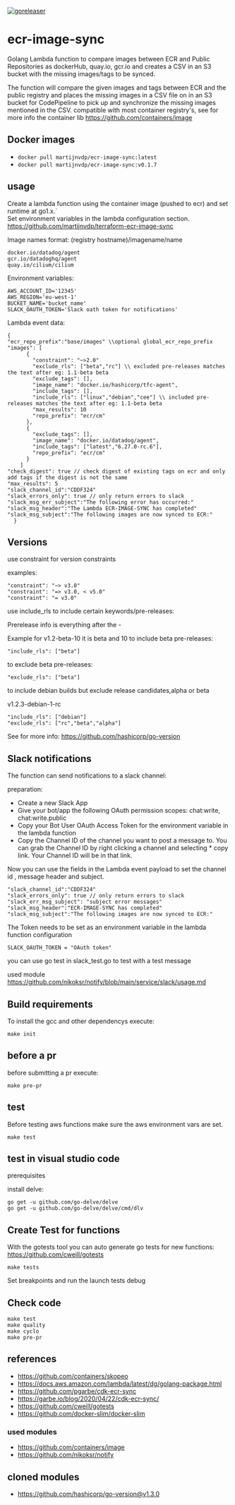 [![goreleaser](https://github.com/martijnvdp/lambda-ecr-image-sync/actions/workflows/go.yml/badge.svg)](https://github.com/martijnvdp/lambda-ecr-image-sync/actions/workflows/go.yml)
# ecr-image-sync

Golang Lambda function to compare images between ECR and Public Repositories as dockerHub, quay.io, gcr.io 
and creates a CSV in an S3 bucket with the missing images/tags to be synced.

The function will compare the given images and tags between ECR and the public registry and places the missing images in a CSV file on in an S3 bucket for CodePipeline to pick up and synchronize the missing images mentioned in the CSV.
compatible with most container registry's, see for more info the container lib https://github.com/containers/image

## Docker images

- `docker pull martijnvdp/ecr-image-sync:latest`
- `docker pull martijnvdp/ecr-image-sync:v0.1.7`

## usage

Create a lambda function using the container image (pushed to ecr) and set runtime at go1.x.`\
Set environment variables in the lambda configuration section. \
https://github.com/martijnvdp/terraform-ecr-image-sync

Image names format:
(registry hostname)/imagename/name

```hcl
docker.io/datadog/agent
gcr.io/datadoghq/agent
quay.io/cilium/cilium
```

Environment variables:

```hcl
AWS_ACCOUNT_ID='12345'
AWS_REGION='eu-west-1'
BUCKET_NAME='bucket_name'
SLACK_OAUTH_TOKEN='Slack oath token for notifications'
```

Lambda event data:

```hcl
{
"ecr_repo_prefix":"base/images" \\optional global_ecr_repo_prefix
"images": [
      {
        "constraint": "~>2.0" 
        "exclude_rls": ["beta","rc"] \\ excluded pre-releases matches the text after eg: 1.1-beta beta
        "exclude_tags": [],
        "image_name": "docker.io/hashicorp/tfc-agent",
        "include_tags": [],
        "include_rls": ["linux","debian","cee"] \\ included pre-releases matches the text after eg: 1.1-beta beta
        "max_results": 10
        "repo_prefix": "ecr/cm" 
      },  
      {
        "exclude_tags": [],
        "image_name": "docker.io/datadog/agent",
        "include_tags": ["latest","6.27.0-rc.6"],
        "repo_prefix": "ecr/cm"
      }
    ]
"check_digest": true // check digest of existing tags on ecr and only add tags if the digest is not the same
"max_results": 5
"slack_channel_id":"CDDF324"
"slack_errors_only": true // only return errors to slack
"slack_msg_err_subject":"The following error has occurred:"
"slack_msg_header":"The Lambda ECR-IMAGE-SYNC has completed"
"slack_msg_subject":"The following images are now synced to ECR:"
  }
```

## Versions 

use constraint for version constraints 

examples:
```hcl
"constraint": "~> v3.0"
"constraint": "=> v3.0, < v5.0"
"constraint": "= v3.0"
```

use include_rls to include certain keywords/pre-releases:

Prerelease info is everything after the -

Example for v1.2-beta-10 it is beta and 10
to include beta pre-releases: 

```hcl
"include_rls": ["beta"]
```
to exclude beta pre-releases: 

```hcl
"exclude_rls": ["beta"]
```

to include debian builds but exclude release candidates,alpha or beta 

v1.2.3-debian-1-rc

```hcl
"include_rls": ["debian"]
"exclude_rls": ["rc","beta","alpha"]
```

See for more info:
https://github.com/hashicorp/go-version

## Slack notifications

The function can send notifications to a slack channel:

preparation:
* Create a new Slack App
* Give your bot/app the following OAuth permission scopes: chat:write, chat:write.public
* Copy your Bot User OAuth Access Token for the environment variable in the lambda function
* Copy the Channel ID of the channel you want to post a message to. You can grab the Channel ID by right clicking a channel and selecting * copy link. Your Channel ID will be in that link.

Now you can use the fields in the Lambda event payload to set the channel id , message header and subject.

```hcl
"slack_channel_id":"CDDF324"
"slack_errors_only": true // only return errors to slack
"slack_err_msg_subject": "subject error messages"
"slack_msg_header":"ECR-IMAGE-SYNC has completed"
"slack_msg_subject":"The following images are now synced to ECR:"
```

The Token needs to be set as an environment variable in the lambda function configuration
```hcl
SLACK_OAUTH_TOKEN = "OAuth token"
```
you can use go test in slack_test.go to test with a test message

used module https://github.com/nikoksr/notify/blob/main/service/slack/usage.md

## Build requirements

To install the gcc and other dependencys execute:

```
make init

```

## before a pr

before submitting a pr execute:
```
make pre-pr
```

## test

Before testing aws functions make sure the aws environment vars are set.
```
make test
```

## test in visual studio code
prerequisites

install delve:
```
go get -u github.com/go-delve/delve
go get -u github.com/go-delve/delve/cmd/dlv

```

## Create Test for functions
With the gotests tool you can auto generate go tests for new functions:
https://github.com/cweill/gotests

```
make tests
```

Set breakpoints and run the launch tests debug

## Check code
```
make test
make quality
make cyclo
make pre-pr
```

## references
* https://github.com/containers/skopeo
* https://docs.aws.amazon.com/lambda/latest/dg/golang-package.html
* https://github.com/pgarbe/cdk-ecr-sync
* https://garbe.io/blog/2020/04/22/cdk-ecr-sync/
* https://github.com/cweill/gotests 
* https://github.com/docker-slim/docker-slim

### used modules
* https://github.com/containers/image
* https://github.com/nikoksr/notify

## cloned modules
* https://github.com/hashicorp/go-version@v1.3.0